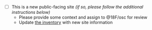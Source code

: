 - [ ] This is a new public-facing site _(if so, please follow the additional instructions below)_
  - Please provide some context and assign to @18F/osc for review
  - Update [the inventory](https://docs.google.com/spreadsheets/d/1OBO6g7_OsVBv0vG8WSCI6L2FD_iRh3A7a_6eQWj2zLE/edit?ts=6025575d#gid=2013137748) with new site information
